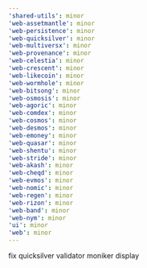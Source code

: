 ```yaml
---
'shared-utils': minor
'web-assetmantle': minor
'web-persistence': minor
'web-quicksilver': minor
'web-multiversx': minor
'web-provenance': minor
'web-celestia': minor
'web-crescent': minor
'web-likecoin': minor
'web-wormhole': minor
'web-bitsong': minor
'web-osmosis': minor
'web-agoric': minor
'web-comdex': minor
'web-cosmos': minor
'web-desmos': minor
'web-emoney': minor
'web-quasar': minor
'web-shentu': minor
'web-stride': minor
'web-akash': minor
'web-cheqd': minor
'web-evmos': minor
'web-nomic': minor
'web-regen': minor
'web-rizon': minor
'web-band': minor
'web-nym': minor
'ui': minor
'web': minor
---
```


fix quicksilver validator moniker display
